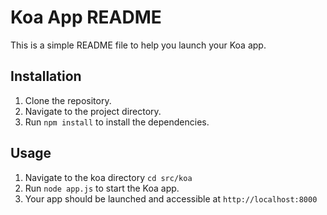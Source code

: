 # Koa App README

This is a simple README file to help you launch your Koa app.

## Installation

1. Clone the repository.
2. Navigate to the project directory.
3. Run `npm install` to install the dependencies.

## Usage

1. Navigate to the koa directory `cd src/koa`
2. Run `node app.js` to start the Koa app.
3. Your app should be launched and accessible at `http://localhost:8000`
